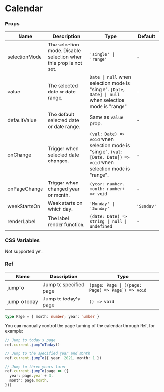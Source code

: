 # Calendar

<code src="./demos/demo1.tsx"></code>
<code src="./demos/demo2.tsx"></code>
<code src="./demos/demo3.tsx"></code>

### Props

| Name          | Description                                                      | Type                                                                                                                 | Default    |
| ------------- | ---------------------------------------------------------------- | -------------------------------------------------------------------------------------------------------------------- | ---------- |
| selectionMode | The selection mode. Disable selection when this prop is not set. | `'single' \| 'range'`                                                                                                | -          |
| value         | The selected date or date range.                                 | `Date \| null` when selection mode is "single". `[Date, Date] \| null` when selection mode is "range"                | -          |
| defaultValue  | The default selected date or date range.                         | Same as `value` prop.                                                                                                | -          |
| onChange      | Trigger when selected date changes.                              | `(val: Date) => void` when selection mode is "single". `(val: [Date, Date]) => void` when selection mode is "range". | -          |
| onPageChange  | Trigger when changed year or month.                              | `(year: number, month: number) => void`                                                                              | -          |
| weekStartsOn  | Week starts on which day.                                        | `'Monday' \| 'Sunday'`                                                                                               | `'Sunday'` |
| renderLabel   | The label render function.                                       | `(date: Date) => string \| null \| undefined`                                                                        | -          |

### CSS Variables

Not supported yet.

### Ref

| Name        | Description            | Type                                             |
| ----------- | ---------------------- | ------------------------------------------------ |
| jumpTo      | Jump to specified page | `(page: Page \| ((page: Page) => Page)) => void` |
| jumpToToday | Jump to today's page   | `() => void`                                     |

```ts
type Page = { month: number; year: number }
```

You can manually control the page turning of the calendar through Ref, for example:

```ts
// Jump to today's page
ref.current.jumpToToday()

// Jump to the specified year and month
ref.current.jumpTo({ year: 2021, month: 1 })

// Jump to three years later
ref.current.jumpTo(page => ({
  year: page.year + 3,
  month: page.month,
}))
```
